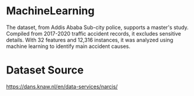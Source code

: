 # MachineLearning
The dataset, from Addis Ababa Sub-city police, supports a master's study. Compiled from 2017-2020 traffic accident records, it excludes sensitive details. With 32 features and 12,316 instances, it was analyzed using machine learning to identify main accident causes.

# Dataset Source
https://dans.knaw.nl/en/data-services/narcis/


